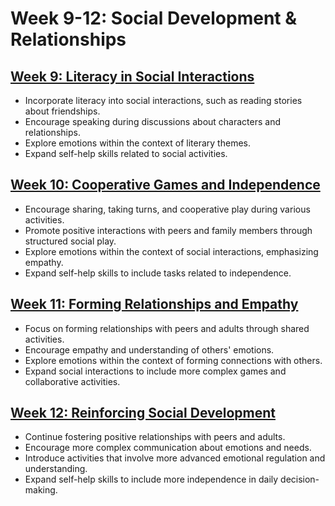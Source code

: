 # Week 9-12: Social Development & Relationships

## [Week 9: Literacy in Social Interactions](./week-9/0-Weekly-Overview.md)
- Incorporate literacy into social interactions, such as reading stories about friendships.
- Encourage speaking during discussions about characters and relationships.
- Explore emotions within the context of literary themes.
- Expand self-help skills related to social activities.

## [Week 10: Cooperative Games and Independence](./week-10/0-Weekly-Overview.md)
- Encourage sharing, taking turns, and cooperative play during various activities.
- Promote positive interactions with peers and family members through structured social play.
- Explore emotions within the context of social interactions, emphasizing empathy.
- Expand self-help skills to include tasks related to independence.

## [Week 11: Forming Relationships and Empathy](./week-11/0-Weekly-Overview.md)
- Focus on forming relationships with peers and adults through shared activities.
- Encourage empathy and understanding of others' emotions.
- Explore emotions within the context of forming connections with others.
- Expand social interactions to include more complex games and collaborative activities.

## [Week 12: Reinforcing Social Development](./week-12/0-Weekly-Overview.md)
- Continue fostering positive relationships with peers and adults.
- Encourage more complex communication about emotions and needs.
- Introduce activities that involve more advanced emotional regulation and understanding.
- Expand self-help skills to include more independence in daily decision-making.
